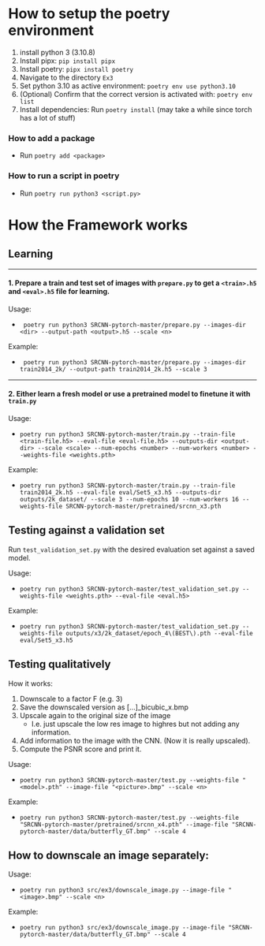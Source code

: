 How to setup the poetry environment
===

1. install python 3 (3.10.8)
2. Install pipx: ``pip install pipx``
3. Install poetry: ``pipx install poetry``
4. Navigate to the directory ``Ex3``
5. Set python 3.10 as active environment: ``poetry env use python3.10``
6. (Optional) Confirm that the correct version is activated with: ``poetry env list``
7. Install dependencies: Run ``poetry install`` (may take a while since torch has a lot of stuff)

### How to add a package
* Run ``poetry add <package>``

### How to run a script in poetry
* Run ``poetry run python3 <script.py>``

How the Framework works
===

## Learning

---

#### 1. Prepare a train and test set of images with ``prepare.py`` to get a `<train>.h5` and `<eval>.h5` file for learning.

Usage:
* `` poetry run python3 SRCNN-pytorch-master/prepare.py --images-dir <dir> --output-path <output>.h5 --scale <n>``

Example:
* `` poetry run python3 SRCNN-pytorch-master/prepare.py --images-dir train2014_2k/ --output-path train2014_2k.h5 --scale 3``

---

#### 2. Either learn a fresh model or use a pretrained model to finetune it with ``train.py``

Usage: 
* ``poetry run python3 SRCNN-pytorch-master/train.py --train-file <train-file.h5> --eval-file <eval-file.h5> --outputs-dir <output-dir> --scale <scale> --num-epochs <number> --num-workers <number> --weights-file <weights.pth>``

Example: 
* ``poetry run python3 SRCNN-pytorch-master/train.py --train-file train2014_2k.h5 --eval-file eval/Set5_x3.h5 --outputs-dir outputs/2k_dataset/ --scale 3 --num-epochs 10 --num-workers 16 --weights-file SRCNN-pytorch-master/pretrained/srcnn_x3.pth``


## Testing against a validation set
Run ``test_validation_set.py`` with the desired evaluation set against a saved model.

Usage: 
* ``poetry run python3 SRCNN-pytorch-master/test_validation_set.py --weights-file <weights.pth> --eval-file <eval.h5>``

Example: 
* ``poetry run python3 SRCNN-pytorch-master/test_validation_set.py --weights-file outputs/x3/2k_dataset/epoch_4\(BEST\).pth --eval-file eval/Set5_x3.h5``


## Testing qualitatively
How it works:
1. Downscale to a factor F (e.g. 3)
2. Save the downscaled version as [...]_bicubic_x<F>.bmp
3. Upscale again to the original size of the image
   * I.e. just upscale the low res image to highres but not adding any information.
4. Add information to the image with the CNN. (Now it is really upscaled).
5. Compute the PSNR score and print it.

Usage: 
* ``poetry run python3 SRCNN-pytorch-master/test.py --weights-file "<model>.pth" --image-file "<picture>.bmp" --scale <n>``

Example: 
* ``poetry run python3 SRCNN-pytorch-master/test.py --weights-file "SRCNN-pytorch-master/pretrained/srcnn_x4.pth" --image-file "SRCNN-pytorch-master/data/butterfly_GT.bmp" --scale 4``


## How to downscale an image separately:
Usage: 
* ``poetry run python3 src/ex3/downscale_image.py --image-file "<image>.bmp" --scale <n>``

Example: 
* ``poetry run python3 src/ex3/downscale_image.py --image-file "SRCNN-pytorch-master/data/butterfly_GT.bmp" --scale 4``
